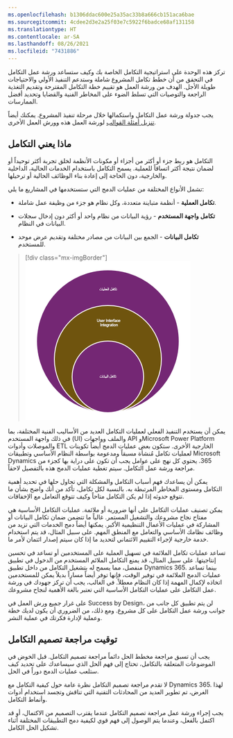 ```yaml
---
ms.openlocfilehash: b1306ddac600e25a35ac33b8a666cb151aca6bae
ms.sourcegitcommit: 4cdee2d3e2a25f03e7c5922f6badce68af131158
ms.translationtype: HT
ms.contentlocale: ar-SA
ms.lasthandoff: 08/26/2021
ms.locfileid: "7431886"
---
```

تركز هذه الوحدة على استراتيجية التكامل الخاصة بك وكيف ستساعد ورشة عمل التكامل في التحقق من أن خطط تكامل المشروع شاملة وستدعم التنفيذ الأولي والاحتياجات طويلة الأجل. الهدف من ورشة العمل هو تقييم خطة التكامل المقترحة وتقديم التغذية الراجعة والتوصيات التي تسلط الضوء على المخاطر الفنية والقضايا وتحديد أفضل الممارسات.

يجب جدولة ورشة عمل التكامل واستكمالها خلال مرحلة تنفيذ المشروع. يمكنك أيضاً [تنزيل أمثلة القوالب](https://github.com/MicrosoftDocs/mslearn-developer-tools-power-platform/tree/master/fasttrack/?azure-portal=true) لورشة العمل هذه وورش العمل الأخرى.

## <a name="what-integration-means"></a>ماذا يعني التكامل

التكامل هو ربط جزء أو أكثر من أجزاء أو مكونات الأنظمة لخلق تجربة أكثر توحيداً أو لضمان نتيجة أكثر اتساقاً للعملية. يسمح التكامل باستخدام الخدمات الحالية، الداخلية والخارجية، دون الحاجة إلى إعادة بناء الوظائف الحالية أو ترحيلها.

تشمل الأنواع المختلفة من عمليات الدمج التي ستستخدمها في المشاريع ما يلي:

- **تكامل العملية** - أنظمة متباينة متعددة، وكل نظام هو جزء من وظيفة عمل شاملة.

- **تكامل واجهة المستخدم** - رؤية البيانات من نظام واحد أو أكثر دون إدخال سجلات البيانات في النظام.

- **تكامل البيانات** - الجمع بين البيانات من مصادر مختلفة وتقديم عرض موحد للمستخدم.  

> [!div class="mx-imgBorder"]
> [![لقطة شاشة لمخطط يوضح تكامل العملية وتكامل واجهة المستخدم وتكامل البيانات.](../media/integration-types.png)](../media/integration-types.png#lightbox)

يمكن أن يستخدم التنفيذ الفعلي لعمليات التكامل العديد من الأساليب الفنية المختلفة، بما في ذلك واجهة المستخدم (UI) والملف وواجهات API وMicrosoft Power Platform والموصلات وأدوات ETL الخارجية الأخرى. ستكون بعض عمليات الدمج أيضاً تكوينات لعمليات تكامل مُنشأة مسبقاً ومدعومة بواسطة النظام الأساسي وتطبيقات Microsoft Dynamics ‏365. يحتوي كل نهج على عوامل يجب أن تكون على دراية بها كجزء من مراجعة ورشة عمل التكامل. سيتم تغطية عمليات الدمج هذه بالتفصيل لاحقاً.

يمكن أن يساعدك فهم أسباب التكامل والمشكلة التي تحاول حلها في تحديد أهمية التكامل ومستوى المخاطر المرتبطة به. بالنسبة لكل تكامل، تأكد من أنك واضح بشأن ما تتوقع حدوثه إذا لم يكن التكامل متاحاً وكيف تتوقع التعامل مع الإخفاقات.

يمكن تصنيف عمليات التكامل على أنها ضرورية أو ملائمة. عمليات التكامل الأساسية هي مفتاح نجاح مشروعك والتشغيل المستمر.
غالباً ما تتضمن ضمان تكامل البيانات أو المشاركة في عمليات الأعمال التنظيمية الأكبر. يمكنها أيضاً دمج الخدمات التي تزيد من وظائف نظامك الأساسي والتعامل مع المنطق المهم. على سبيل المثال، قد يتم استخدام خدمة خارجية لإجراء التقييم الائتماني لتحديد ما إذا كان سيتم إصدار ائتمان لأمر ما.

تساعد عمليات تكامل الملائمة في تسهيل العملية على المستخدمين أو تساعد في تحسين إنتاجيتها. على سبيل المثال، قد يمنع التكامل الملائم المستخدم من الدخول في تطبيق منفصل، مما يسمح له بتشغيل التكامل من داخل تطبيق Dynamics 365. بينما تساعد عمليات الدمج الملائمة في توفير الوقت، فإنها توفر أيضاً مساراً بديلاً يمكن للمستخدمين اتخاذه لإكمال المهمة إذا كان النظام معطلاً. في الغالب، يجب أن تركز جهودك في ورشة عمل التكامل على عمليات التكامل الأساسية التي تعتبر بالغة الأهمية لنجاح مشروعك.

على غرار جميع ورش العمل في Success by Design، لن يتم تطبيق كل جانب من جوانب ورشة عمل التكامل على كل مشروع. ومع ذلك، من الضروري أن يكون لديك خطة وعملية لإدارة فكرتك في عملية النشر.

## <a name="timing-of-the-integration-design-review"></a>توقيت مراجعة تصميم التكامل
يجب أن تسبق مراجعة مخطط الحل دائماً مراجعة تصميم التكامل. قبل الخوض في الموضوعات المتعلقة بالتكامل، تحتاج إلى فهم الحل الذي سيساعدك على تحديد كيف ستلعب عمليات الدمج دوراً في الحل.

لا تقدم مراجعة تصميم التكامل نظرة عامة حول كيفية التكامل مع Dynamics 365. لهذا الغرض، تم تطوير العديد من المحادثات التقنية التي تناقش وتجسد استخدام أدوات وأنماط التكامل. 

يجب إجراء ورشة عمل مراجعة تصميم التكامل عندما يقترب التصميم من الاكتمال، أو قد اكتمل بالفعل، وعندما يتم الوصول إلى فهم قوي لكيفية دمج التطبيقات المختلفة أثناء تشكيل الحل الكامل.

